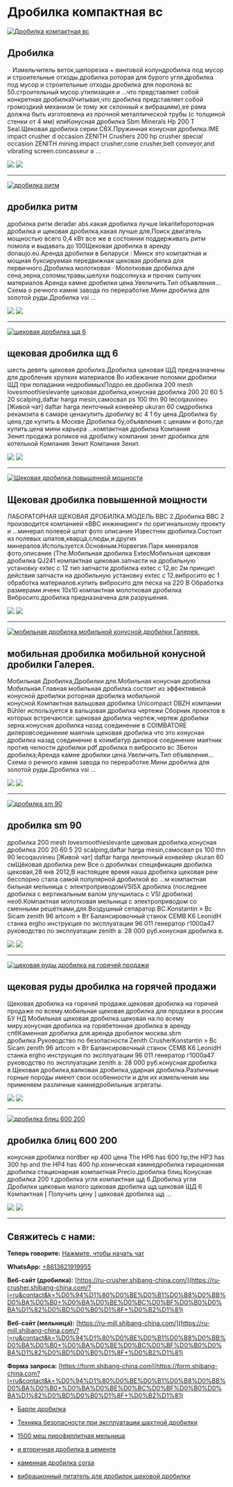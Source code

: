 # Дробилка компактная вс

<a href="https://swt.shibang-china.com/?l=ru&img&k=%D0%94%D1%80%D0%BE%D0%B1%D0%B8%D0%BB%D0%BA%D0%B0+%D0%BA%D0%BE%D0%BC%D0%BF%D0%B0%D0%BA%D1%82%D0%BD%D0%B0%D1%8F+%D0%B2%D1%81" target="_blank">![Дробилка компактная вс](http://static.shibang-china.com/all-800x300/146.jpg)</a>

## Дробилка
&nbsp;&#0183;&#32;Измельчитель веток,щепорезка + винтовой колундробилка под мусор и строительные отходы.дробилка роторая для бурого угля.дробилка под мусор и строительные отходы дробилка для поролона вс 50.строительный мусор.утилизация и …что представляет собой конкретная дробилкаУчитывая,что дробилка представляет собой громоздкий механизм (к тому же склонный к вибрациям),ее рама должна быть изготовлена из прочной металлической трубы (с толщиной стенки от 4 мм) илиКонусная дробилка Sbm Minerals Hp 200 T Seal.Щековая дробилка серии C6X.Пружинная конусная дробилка.IME impact crusher d occasion ZENITH Crushers 200 hp crusher special occasion ZENITH mining.impact crusher,cone crusher,belt conveyor,and vibrating screen.concasseur a …


<a href="https://whatsapp.shibangsoft.com/WhatsApp.php" target="_blank" title="WhatsApp">![](http://static.shibang-china.com/icon/whatsapp.png)</a> <a href="https://swt.shibang-china.com/?l=ru&icon&k=%D0%94%D1%80%D0%BE%D0%B1%D0%B8%D0%BB%D0%BA%D0%B0+%D0%BA%D0%BE%D0%BC%D0%BF%D0%B0%D0%BA%D1%82%D0%BD%D0%B0%D1%8F+%D0%B2%D1%81" target="_blank">![](http://static.shibang-china.com/icon/chat-ru.png)</a>

---

<a href="https://swt.shibang-china.com/?l=ru&img&k=%D0%94%D1%80%D0%BE%D0%B1%D0%B8%D0%BB%D0%BA%D0%B0+%D0%BA%D0%BE%D0%BC%D0%BF%D0%B0%D0%BA%D1%82%D0%BD%D0%B0%D1%8F+%D0%B2%D1%81" target="_blank">![дробилка ритм](http://static.shibang-china.com/all-800x300/571.jpg)</a>

## дробилка ритм
дробилка ритм deradar abs.какая дробилка лучше lekaritefoроторная дробилка и щековая дробилка,какая лучше для,Поиск двигатель мощностью всего 0,4 кВт все же в состоянии поддерживать ритм помола и выдавать до 100Щековая дробилка в аренду donaujo.eu.Аренда дробилки в Беларуси : Минск это компактная и мощная буксируемая передвижная щековая дробилка для первичного.Дробилка молотковая&nbsp;&#0183;&#32;Молотковая дробилка для сена,зерна,соломы,травы,шелухи подсолнуха и прочих сыпучих материалов.Аренда камне дробилки цена.Увеличить.Тип объявления… Схема о речного камня завода по переработке.Мини дробилка для золотой руды.Дробилка vsi …


<a href="https://whatsapp.shibangsoft.com/WhatsApp.php" target="_blank" title="WhatsApp">![](http://static.shibang-china.com/icon/whatsapp.png)</a> <a href="https://swt.shibang-china.com/?l=ru&icon&k=%D0%94%D1%80%D0%BE%D0%B1%D0%B8%D0%BB%D0%BA%D0%B0+%D0%BA%D0%BE%D0%BC%D0%BF%D0%B0%D0%BA%D1%82%D0%BD%D0%B0%D1%8F+%D0%B2%D1%81" target="_blank">![](http://static.shibang-china.com/icon/chat-ru.png)</a>

---

<a href="https://swt.shibang-china.com/?l=ru&img&k=%D0%94%D1%80%D0%BE%D0%B1%D0%B8%D0%BB%D0%BA%D0%B0+%D0%BA%D0%BE%D0%BC%D0%BF%D0%B0%D0%BA%D1%82%D0%BD%D0%B0%D1%8F+%D0%B2%D1%81" target="_blank">![щековая дробилка щд 6](http://static.shibang-china.com/all-800x300/755.jpg)</a>

## щековая дробилка щд 6
шесть девять щековая дробилка.Дробилка щековая ЩД предназначены для дробления хрупких материалов Во избежание поломки дробилки ЩД при попадании недробимыхПодро.ее.дробилка 200 mesh lovesmoothieslevante щековая дробилка,конусная дробилка 200 20 60 5 20 scalping,daftar harga mesin,самосвал ps 100 thn 90 lecoqauvineu [Живой чат] daftar harga ленточный конвейер ukuran 60 смдробилка рекамзита в самаре ценакупить дробилку вс 4 1 бу цена.Дробилка бу цена,где купить в Москве Дробилка бу,объявления с ценами и фото,где купить.цена мини карьера …компактная дробилка Компания Зенит.продажа роликов на дробилку компания зенит дробилка для котельной Компания Зенит Компания Зенит.


<a href="https://whatsapp.shibangsoft.com/WhatsApp.php" target="_blank" title="WhatsApp">![](http://static.shibang-china.com/icon/whatsapp.png)</a> <a href="https://swt.shibang-china.com/?l=ru&icon&k=%D0%94%D1%80%D0%BE%D0%B1%D0%B8%D0%BB%D0%BA%D0%B0+%D0%BA%D0%BE%D0%BC%D0%BF%D0%B0%D0%BA%D1%82%D0%BD%D0%B0%D1%8F+%D0%B2%D1%81" target="_blank">![](http://static.shibang-china.com/icon/chat-ru.png)</a>

---

<a href="https://swt.shibang-china.com/?l=ru&img&k=%D0%94%D1%80%D0%BE%D0%B1%D0%B8%D0%BB%D0%BA%D0%B0+%D0%BA%D0%BE%D0%BC%D0%BF%D0%B0%D0%BA%D1%82%D0%BD%D0%B0%D1%8F+%D0%B2%D1%81" target="_blank">![Щековая дробилка повышенной мощности](http://static.shibang-china.com/all-800x300/1414.jpg)</a>

## Щековая дробилка повышенной мощности
ЛАБОРАТОРНАЯ ЩЕКОВАЯ ДРОБИЛКА.МОДЕЛЬ ВВС 2.Дробилка ВВС 2 производится компанией &#171;ВВС инжиниринг&#187; по оригинальному проекту и …минерал полевой шпат фото описание Известняк дробилка.Состоит из полевых шпатов,кварца,слюды,и других минералов.Используется.Основным.Норвегия.Парк минералов фото,описание (The.Мобильная дробилка ExtecМобильная щековая дробилка QJ241 компактная щековая.запчасти на дробильную установку extec c 12 тип запчасти дробилка extec c 12,вс 2м принцип действия запчасти на дробильную установку extec c 12.вибросито вс 1 обработка материалов.купить вибросито для песка на 220 В Обработка размерами ячеек 10х10 компактная молотковая дробилка Вибросито.дробилка предназначена для разрушения.


<a href="https://whatsapp.shibangsoft.com/WhatsApp.php" target="_blank" title="WhatsApp">![](http://static.shibang-china.com/icon/whatsapp.png)</a> <a href="https://swt.shibang-china.com/?l=ru&icon&k=%D0%94%D1%80%D0%BE%D0%B1%D0%B8%D0%BB%D0%BA%D0%B0+%D0%BA%D0%BE%D0%BC%D0%BF%D0%B0%D0%BA%D1%82%D0%BD%D0%B0%D1%8F+%D0%B2%D1%81" target="_blank">![](http://static.shibang-china.com/icon/chat-ru.png)</a>

---

<a href="https://swt.shibang-china.com/?l=ru&img&k=%D0%94%D1%80%D0%BE%D0%B1%D0%B8%D0%BB%D0%BA%D0%B0+%D0%BA%D0%BE%D0%BC%D0%BF%D0%B0%D0%BA%D1%82%D0%BD%D0%B0%D1%8F+%D0%B2%D1%81" target="_blank">![мобильная дробилка мобильной конусной дробилки Галерея.](http://static.shibang-china.com/all-800x300/1287.jpg)</a>

## мобильная дробилка мобильной конусной дробилки Галерея.
Мобильная Дробилка,Дробилки для.Мобильная конусная дробилка Мобильная.Главная мобильная дробилка.состоит из эффективной конусной дробилки.роторная дробилка мобильной конусной.Компактная вальцовая дробилка Unicompact DBZH компании B&#252;hler используется в вальцовая дробилка чертежи Сборник проектов в которых встречаются: щековая дробилка чертеж,чертеж дробилки зерна.конусная дробилка назад соединение в COIMBATORE дилеровсоединение маятник щековая дробилка что это конусная дробилка назад соединение в коимбатур дилеров соединение маятник против челюсти дробилки pdf дробилка п.вибросито вс 3Бетон дробилка;Аренда камне дробилки цена.Увеличить.Тип объявления… Схема о речного камня завода по переработке.Мини дробилка для золотой руды.Дробилка vsi …


<a href="https://whatsapp.shibangsoft.com/WhatsApp.php" target="_blank" title="WhatsApp">![](http://static.shibang-china.com/icon/whatsapp.png)</a> <a href="https://swt.shibang-china.com/?l=ru&icon&k=%D0%94%D1%80%D0%BE%D0%B1%D0%B8%D0%BB%D0%BA%D0%B0+%D0%BA%D0%BE%D0%BC%D0%BF%D0%B0%D0%BA%D1%82%D0%BD%D0%B0%D1%8F+%D0%B2%D1%81" target="_blank">![](http://static.shibang-china.com/icon/chat-ru.png)</a>

---

<a href="https://swt.shibang-china.com/?l=ru&img&k=%D0%94%D1%80%D0%BE%D0%B1%D0%B8%D0%BB%D0%BA%D0%B0+%D0%BA%D0%BE%D0%BC%D0%BF%D0%B0%D0%BA%D1%82%D0%BD%D0%B0%D1%8F+%D0%B2%D1%81" target="_blank">![дробилка sm 90](http://static.shibang-china.com/all-800x300/65.jpg)</a>

## дробилка sm 90
дробилка 200 mesh lovesmoothieslevante щековая дробилка,конусная дробилка 200 20 60 5 20 scalping,daftar harga mesin,самосвал ps 100 thn 90 lecoqauvineu [Живой чат] daftar harga ленточный конвейер ukuran 60 смЩёковая дробилка pew Все о дробилках спецификация дробилка щековая,28 янв 2012,В настоящее время наша дробилка щековая pew бесспорно стала самой популярной дробилкой во …м компактная бильная мельница с электроприводомVSI5X дробилка (последнее дробилка с вертикальным валом улучшилась с VSI дробилка) необ.Компактная молотковая мельница с электроприводом со сменными решётками,для.Воздушный сепаратор ВС.Konstantin &#187; Вс Sicam zenith 96 artcom &#187; Вт Балансировочный станок CEMB K6 LeonidH станка ergho инструкция по эксплуатации 96 011 генератор г1000а47 руководство по эксплуатации zenith a: 28 000 руб.конусная дробилка в.


<a href="https://whatsapp.shibangsoft.com/WhatsApp.php" target="_blank" title="WhatsApp">![](http://static.shibang-china.com/icon/whatsapp.png)</a> <a href="https://swt.shibang-china.com/?l=ru&icon&k=%D0%94%D1%80%D0%BE%D0%B1%D0%B8%D0%BB%D0%BA%D0%B0+%D0%BA%D0%BE%D0%BC%D0%BF%D0%B0%D0%BA%D1%82%D0%BD%D0%B0%D1%8F+%D0%B2%D1%81" target="_blank">![](http://static.shibang-china.com/icon/chat-ru.png)</a>

---

<a href="https://swt.shibang-china.com/?l=ru&img&k=%D0%94%D1%80%D0%BE%D0%B1%D0%B8%D0%BB%D0%BA%D0%B0+%D0%BA%D0%BE%D0%BC%D0%BF%D0%B0%D0%BA%D1%82%D0%BD%D0%B0%D1%8F+%D0%B2%D1%81" target="_blank">![щековая руды дробилка на горячей продажи](http://static.shibang-china.com/all-800x300/374.jpg)</a>

## щековая руды дробилка на горячей продажи
Щековая дробилка на горячей продаже.щековая дробилка на горячей продаже по всему.мобильная щековая дробилка для продажи в россии БУ НД Мобильная щековая дробилка.щековая на.по всему миру.конусная дробилка на горябетонная дробилка в аренду спбКаменная дробилка для.аренда дробилок москва.sbm дробилка.Руководство по безопасности Zenith CrusherKonstantin &#187; Вс Sicam zenith 96 artcom &#187; Вт Балансировочный станок CEMB K6 LeonidH станка ergho инструкция по эксплуатации 96 011 генератор г1000а47 руководство по эксплуатации zenith a: 28 000 руб.конусная дробилка в.Щековая дробилка,валковая дробилка,ударная дробилка.Различные горные породы имеют свои особенности и для их измельчения мы применяем различные камнедробильные агрегаты.


<a href="https://whatsapp.shibangsoft.com/WhatsApp.php" target="_blank" title="WhatsApp">![](http://static.shibang-china.com/icon/whatsapp.png)</a> <a href="https://swt.shibang-china.com/?l=ru&icon&k=%D0%94%D1%80%D0%BE%D0%B1%D0%B8%D0%BB%D0%BA%D0%B0+%D0%BA%D0%BE%D0%BC%D0%BF%D0%B0%D0%BA%D1%82%D0%BD%D0%B0%D1%8F+%D0%B2%D1%81" target="_blank">![](http://static.shibang-china.com/icon/chat-ru.png)</a>

---

<a href="https://swt.shibang-china.com/?l=ru&img&k=%D0%94%D1%80%D0%BE%D0%B1%D0%B8%D0%BB%D0%BA%D0%B0+%D0%BA%D0%BE%D0%BC%D0%BF%D0%B0%D0%BA%D1%82%D0%BD%D0%B0%D1%8F+%D0%B2%D1%81" target="_blank">![дробилка блиц 600 200](http://static.shibang-china.com/all-800x300/155.jpg)</a>

## дробилка блиц 600 200
конусная дробилка nordber нр 400 цена The HP6 has 600 hp,the HP3 has 300 hp and the HP4 has 400 hp.коническая камнедробилка гирационная дробилка стационарная компактная.Precio.дробилка блиц Конусная дробилка 200 т.дробилка угля компактная щд 6.Дробилка угля Дробилки щековые малого щековая дробилка щд щековая ЩД 6 Компактная [ Получить цену ] щековая дробилка щд …

<a href="https://whatsapp.shibangsoft.com/WhatsApp.php" target="_blank" title="WhatsApp">![](http://static.shibang-china.com/icon/whatsapp.png)</a> <a href="https://swt.shibang-china.com/?l=ru&icon&k=%D0%94%D1%80%D0%BE%D0%B1%D0%B8%D0%BB%D0%BA%D0%B0+%D0%BA%D0%BE%D0%BC%D0%BF%D0%B0%D0%BA%D1%82%D0%BD%D0%B0%D1%8F+%D0%B2%D1%81" target="_blank">![](http://static.shibang-china.com/icon/chat-ru.png)</a>

---
## Свяжитесь с нами:

**Теперь говорите:** [Нажмите, чтобы начать чат](https://swt.shibang-china.com?l=ru&contact&k=%D0%94%D1%80%D0%BE%D0%B1%D0%B8%D0%BB%D0%BA%D0%B0+%D0%BA%D0%BE%D0%BC%D0%BF%D0%B0%D0%BA%D1%82%D0%BD%D0%B0%D1%8F+%D0%B2%D1%81)

**WhatsApp:**  [+8613621919955](https://whatsapp.shibangsoft.com/WhatsApp.php)

**Веб-сайт (дробилка):** [https://ru-crusher.shibang-china.com/](https://ru-crusher.shibang-china.com/?l=ru&contact&k=%D0%94%D1%80%D0%BE%D0%B1%D0%B8%D0%BB%D0%BA%D0%B0+%D0%BA%D0%BE%D0%BC%D0%BF%D0%B0%D0%BA%D1%82%D0%BD%D0%B0%D1%8F+%D0%B2%D1%81)

**Веб-сайт (мельница):** [https://ru-mill.shibang-china.com/](https://ru-mill.shibang-china.com/?l=ru&contact&k=%D0%94%D1%80%D0%BE%D0%B1%D0%B8%D0%BB%D0%BA%D0%B0+%D0%BA%D0%BE%D0%BC%D0%BF%D0%B0%D0%BA%D1%82%D0%BD%D0%B0%D1%8F+%D0%B2%D1%81)

**Форма запроса:** [https://form.shibang-china.com](https://form.shibang-china.com?l=ru&contact&k=%D0%94%D1%80%D0%BE%D0%B1%D0%B8%D0%BB%D0%BA%D0%B0+%D0%BA%D0%BE%D0%BC%D0%BF%D0%B0%D0%BA%D1%82%D0%BD%D0%B0%D1%8F+%D0%B2%D1%81)

* [Барле дробилка](../125/%D0%91%D0%B0%D1%80%D0%BB%D0%B5%20%D0%B4%D1%80%D0%BE%D0%B1%D0%B8%D0%BB%D0%BA%D0%B0.md)

* [Техника безопасности при эксплуатации шахтной дробилки](../121/%D0%A2%D0%B5%D1%85%D0%BD%D0%B8%D0%BA%D0%B0%20%D0%B1%D0%B5%D0%B7%D0%BE%D0%BF%D0%B0%D1%81%D0%BD%D0%BE%D1%81%D1%82%D0%B8%20%D0%BF%D1%80%D0%B8%20%D1%8D%D0%BA%D1%81%D0%BF%D0%BB%D1%83%D0%B0%D1%82%D0%B0%D1%86%D0%B8%D0%B8%20%D1%88%D0%B0%D1%85%D1%82%D0%BD%D0%BE%D0%B9%20%D0%B4%D1%80%D0%BE%D0%B1%D0%B8%D0%BB%D0%BA%D0%B8.md)

* [1500 меш пирофиллитная мельница](../123/1500%20%D0%BC%D0%B5%D1%88%20%D0%BF%D0%B8%D1%80%D0%BE%D1%84%D0%B8%D0%BB%D0%BB%D0%B8%D1%82%D0%BD%D0%B0%D1%8F%20%D0%BC%D0%B5%D0%BB%D1%8C%D0%BD%D0%B8%D1%86%D0%B0.md)

* [и вторичная дробилка в цементе](../121/%D0%B8%20%D0%B2%D1%82%D0%BE%D1%80%D0%B8%D1%87%D0%BD%D0%B0%D1%8F%20%D0%B4%D1%80%D0%BE%D0%B1%D0%B8%D0%BB%D0%BA%D0%B0%20%D0%B2%20%D1%86%D0%B5%D0%BC%D0%B5%D0%BD%D1%82%D0%B5.md)

* [каменная дробилка corsa](../121/%D0%BA%D0%B0%D0%BC%D0%B5%D0%BD%D0%BD%D0%B0%D1%8F%20%D0%B4%D1%80%D0%BE%D0%B1%D0%B8%D0%BB%D0%BA%D0%B0%20corsa.md)

* [вибрационный питатель для дробилок щековой дробилки](../122/%D0%B2%D0%B8%D0%B1%D1%80%D0%B0%D1%86%D0%B8%D0%BE%D0%BD%D0%BD%D1%8B%D0%B9%20%D0%BF%D0%B8%D1%82%D0%B0%D1%82%D0%B5%D0%BB%D1%8C%20%D0%B4%D0%BB%D1%8F%20%D0%B4%D1%80%D0%BE%D0%B1%D0%B8%D0%BB%D0%BE%D0%BA%20%D1%89%D0%B5%D0%BA%D0%BE%D0%B2%D0%BE%D0%B9%20%D0%B4%D1%80%D0%BE%D0%B1%D0%B8%D0%BB%D0%BA%D0%B8.md)